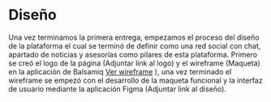 # Diseño
Una vez terminamos la primera entrega, empezamos el proceso del diseño de la plataforma el cual se terminó de definir como una red social con chat, apartado de noticias y asesorías como pilares de esta plataforma. Primero se creó el logo de la página (Adjuntar link al logo) y el wireframe (Maqueta) en la aplicación de Balsamiq [Ver wireframe](https://github.com/AndyTue/LIS/blob/main/Imag%C3%A9nes/Imag%C3%A9nes/Wirefrme%20balsamiq.jpg "Click Aquí") ), una vez terminado el wireframe se empezó con el desarrollo de la maqueta funcional y la interfaz de usuario mediante la aplicación Figma (Adjuntar link al diseño).	
